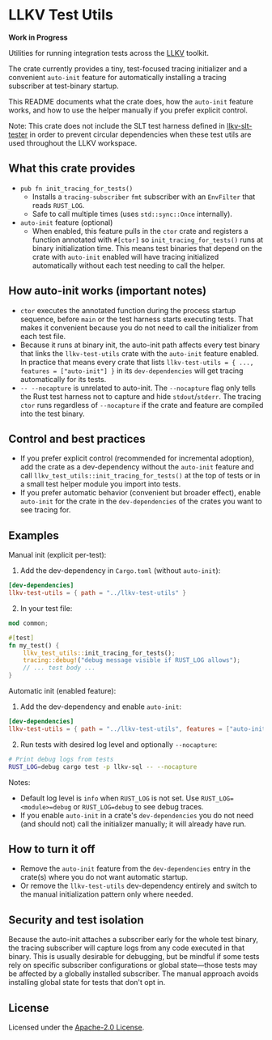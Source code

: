 # LLKV Test Utils

**Work in Progress**

Utilities for running integration tests across the [LLKV](../) toolkit.

The crate currently provides a tiny, test-focused tracing initializer and a convenient `auto-init` feature for automatically installing a tracing subscriber at test-binary startup.

This README documents what the crate does, how the `auto-init` feature works, and how to use the helper manually if you prefer explicit control.

Note: This crate does not include the SLT test harness defined in [llkv-slt-tester](../llkv-slt-tester/) in order to prevent circular dependencies when these test utils are used throughout the LLKV workspace.

## What this crate provides

- `pub fn init_tracing_for_tests()`
  - Installs a `tracing-subscriber` `fmt` subscriber with an `EnvFilter` that reads `RUST_LOG`.
  - Safe to call multiple times (uses `std::sync::Once` internally).
- `auto-init` feature (optional)
  - When enabled, this feature pulls in the `ctor` crate and registers a function annotated with `#[ctor]` so `init_tracing_for_tests()` runs at binary initialization time. This means test binaries that depend on the crate with `auto-init` enabled will have tracing initialized automatically without each test needing to call the helper.

## How auto-init works (important notes)

- `ctor` executes the annotated function during the process startup sequence, before `main` or the test harness starts executing tests. That makes it convenient because you do not need to call the initializer from each test file.
- Because it runs at binary init, the auto-init path affects every test binary that links the `llkv-test-utils` crate with the `auto-init` feature enabled. In practice that means every crate that lists `llkv-test-utils = { ..., features = ["auto-init"] }` in its `dev-dependencies` will get tracing automatically for its tests.
- `-- --nocapture` is unrelated to auto-init. The `--nocapture` flag only tells the Rust test harness not to capture and hide `stdout`/`stderr`. The tracing `ctor` runs regardless of `--nocapture` if the crate and feature are compiled into the test binary.

## Control and best practices

- If you prefer explicit control (recommended for incremental adoption), add the crate as a dev-dependency without the `auto-init` feature and call `llkv_test_utils::init_tracing_for_tests()` at the top of tests or in a small test helper module you import into tests.
- If you prefer automatic behavior (convenient but broader effect), enable `auto-init` for the crate in the `dev-dependencies` of the crates you want to see tracing for.

## Examples

Manual init (explicit per-test):

1. Add the dev-dependency in `Cargo.toml` (without `auto-init`):

```toml
[dev-dependencies]
llkv-test-utils = { path = "../llkv-test-utils" }
```

2. In your test file:

```rust
mod common;

#[test]
fn my_test() {
    llkv_test_utils::init_tracing_for_tests();
    tracing::debug!("debug message visible if RUST_LOG allows");
    // ... test body ...
}
```

Automatic init (enabled feature):

1. Add the dev-dependency and enable `auto-init`:

```toml
[dev-dependencies]
llkv-test-utils = { path = "../llkv-test-utils", features = ["auto-init"] }
```

2. Run tests with desired log level and optionally `--nocapture`:

```bash
# Print debug logs from tests
RUST_LOG=debug cargo test -p llkv-sql -- --nocapture
```

Notes:

- Default log level is `info` when `RUST_LOG` is not set. Use `RUST_LOG=<module>=debug` or `RUST_LOG=debug` to see debug traces.
- If you enable `auto-init` in a crate's `dev-dependencies` you do not need (and should not) call the initializer manually; it will already have run.

## How to turn it off

- Remove the `auto-init` feature from the `dev-dependencies` entry in the crate(s) where you do not want automatic startup.
- Or remove the `llkv-test-utils` dev-dependency entirely and switch to the manual initialization pattern only where needed.

## Security and test isolation

Because the auto-init attaches a subscriber early for the whole test binary, the tracing subscriber will capture logs from any code executed in that binary. This is usually desirable for debugging, but be mindful if some tests rely on specific subscriber configurations or global state—those tests may be affected by a globally installed subscriber. The manual approach avoids installing global state for tests that don't opt in.

## License

Licensed under the [Apache-2.0 License](../LICENSE).
